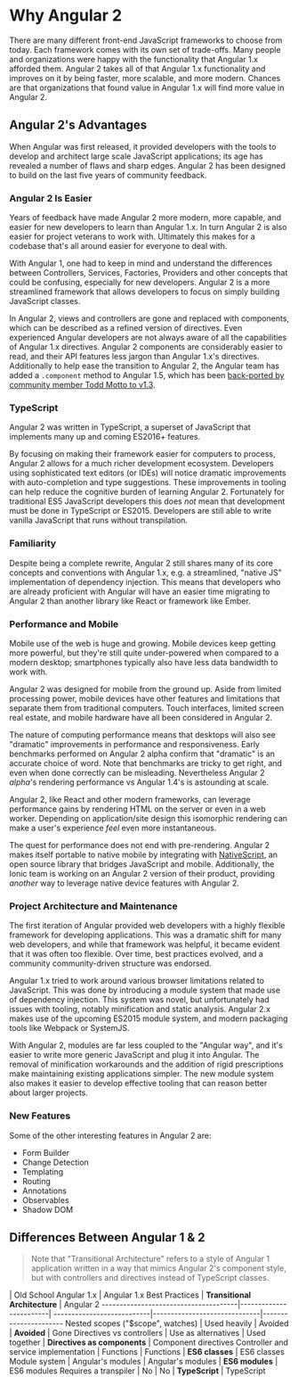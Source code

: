 # Why Angular 2

There are many different front-end JavaScript frameworks to choose from today.
Each framework comes with its own set of trade-offs.
Many people and organizations were happy with the functionality that Angular 1.x afforded them.
Angular 2 takes all of that Angular 1.x functionality and improves on it by being faster, more scalable, and more modern.
Chances are that organizations that found value in Angular 1.x will find more value in Angular 2.

## Angular 2's Advantages

When Angular was first released, it provided developers with the tools to develop and architect large scale JavaScript applications; its age has revealed a number of flaws and sharp edges.
Angular 2 has been designed to build on the last five years of community feedback.

### Angular 2 Is Easier

Years of feedback have made Angular 2 more modern, more capable, and easier for new developers to learn than Angular 1.x.
In turn Angular 2 is also easier for project veterans to work with.
Ultimately this makes for a codebase that's all around easier for everyone to deal with.

With Angular 1, one had to keep in mind and understand the differences between Controllers, Services, Factories, Providers and other concepts that could be confusing, especially for new developers.
Angular 2 is a more streamlined framework that allows developers to focus on simply building JavaScript classes.

In Angular 2, views and controllers are gone and replaced with components, which can be described as a refined version of directives.
Even experienced Angular developers are not always aware of all the capabilities of Angular 1.x directives.
Angular 2 components are considerably easier to read, and their API features less jargon than Angular 1.x's directives.
Additionally to help ease the transition to Angular 2, the Angular team has added a `.component` method to Angular 1.5, which has been [back-ported by community member Todd Motto to v1.3](https://toddmotto.com/angular-component-method-back-ported-to-1.3/).

### TypeScript

Angular 2 was written in TypeScript, a superset of JavaScript that implements many up and coming ES2016+ features.

By focusing on making their framework easier for computers to process, Angular 2 allows for a much richer development ecosystem.
Developers using sophisticated text editors (or IDEs) will notice dramatic improvements with auto-completion and type suggestions.
These improvements in tooling can help reduce the cognitive burden of learning Angular 2.
Fortunately for traditional ES5 JavaScript developers this does *not* mean that development must be done in TypeScript or ES2015.
Developers are still able to write vanilla JavaScript that runs without transpilation.

### Familiarity

Despite being a complete rewrite, Angular 2 still shares many of its core concepts and conventions with Angular 1.x, e.g. a streamlined, "native JS" implementation of dependency injection.
This means that developers who are already proficient with Angular will have an easier time migrating to Angular 2 than another library like React or framework like Ember.

### Performance and Mobile

Mobile use of the web is huge and growing.
Mobile devices keep getting more powerful, but they're still quite under-powered when compared to a modern desktop; smartphones typically also have less data bandwidth to work with.

Angular 2 was designed for mobile from the ground up.
Aside from limited processing power, mobile devices have other features and limitations that separate them from traditional computers.
Touch interfaces, limited screen real estate, and mobile hardware have all been considered in Angular 2.

The nature of computing performance means that desktops will also see "dramatic" improvements in performance and responsiveness.
Early benchmarks performed on Angular 2 alpha confirm that "dramatic" is an accurate choice of word.
Note that benchmarks are tricky to get right, and even when done correctly can be misleading. Nevertheless Angular 2 *alpha*'s rendering performance vs Angular 1.4's is astounding at scale.

Angular 2, like React and other modern frameworks, can leverage performance gains by rendering HTML on the server or even in a web worker.
Depending on application/site design this isomorphic rendering can make a user's experience *feel* even more instantaneous.

The quest for performance does not end with pre-rendering.
Angular 2 makes itself portable to native mobile by integrating with [NativeScript](https://www.nativescript.org/), an open source library that bridges JavaScript and mobile.
Additionally, the Ionic team is working on an Angular 2 version of their product, providing *another* way to leverage native device features with Angular 2.

### Project Architecture and Maintenance

The first iteration of Angular provided web developers with a highly flexible framework for developing applications.
This was a dramatic shift for many web developers, and while that framework was helpful, it became evident that it was often too flexible.
Over time, best practices evolved, and a community community-driven structure was endorsed.

Angular 1.x tried to work around various browser limitations related to JavaScript.
This was done by introducing a module system that made use of dependency injection. This system was novel, but unfortunately had issues with tooling, notably minification and static analysis.
Angular 2.x makes use of the upcoming ES2015 module system, and modern packaging tools like Webpack or SystemJS.

With Angular 2, modules are far less coupled to the "Angular way", and it's easier to write more generic JavaScript and plug it into Angular.
The removal of minification workarounds and the addition of rigid prescriptions make maintaining existing applications simpler.
The new module system also makes it easier to develop effective tooling that can reason better about larger projects.

### New Features

Some of the other interesting features in Angular 2 are:

- Form Builder
- Change Detection
- Templating
- Routing
- Annotations
- Observables
- Shadow DOM

## Differences Between Angular 1 & 2
> Note that "Transitional Architecture" refers to a style of Angular 1 application written in a way that mimics Angular 2's component style, but with controllers and directives instead of TypeScript classes.

| Old School Angular 1.x | Angular 1.x Best Practices | **Transitional Architecture**             | Angular 2
--------------------------------------|------------------------| ---------------------------|------------------------------|----------------------
Nested scopes ("$scope", watches)     | Used heavily           | Avoided                    | **Avoided**                  | Gone
Directives vs controllers             | Use as alternatives    | Used together              | **Directives as components** | Component directives
Controller and service implementation | Functions              | Functions                  | **ES6 classes**              | ES6 classes
Module system                         | Angular's modules      | Angular's modules          | **ES6 modules**              | ES6 modules
Requires a transpiler                 | No                     | No                         | **TypeScript**               | TypeScript

